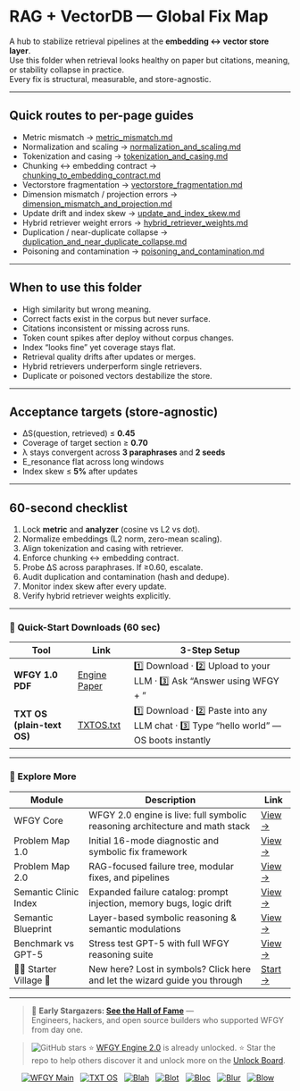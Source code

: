 # RAG + VectorDB — Global Fix Map

A hub to stabilize retrieval pipelines at the **embedding ↔ vector store layer**.  
Use this folder when retrieval looks healthy on paper but citations, meaning, or stability collapse in practice.  
Every fix is structural, measurable, and store-agnostic.

---

## Quick routes to per-page guides

* Metric mismatch → [metric_mismatch.md](https://github.com/onestardao/WFGY/blob/main/ProblemMap/GlobalFixMap/RAG_VectorDB/metric_mismatch.md)  
* Normalization and scaling → [normalization_and_scaling.md](https://github.com/onestardao/WFGY/blob/main/ProblemMap/GlobalFixMap/RAG_VectorDB/normalization_and_scaling.md)  
* Tokenization and casing → [tokenization_and_casing.md](https://github.com/onestardao/WFGY/blob/main/ProblemMap/GlobalFixMap/RAG_VectorDB/tokenization_and_casing.md)  
* Chunking ↔ embedding contract → [chunking_to_embedding_contract.md](https://github.com/onestardao/WFGY/blob/main/ProblemMap/GlobalFixMap/RAG_VectorDB/chunking_to_embedding_contract.md)  
* Vectorstore fragmentation → [vectorstore_fragmentation.md](https://github.com/onestardao/WFGY/blob/main/ProblemMap/GlobalFixMap/RAG_VectorDB/vectorstore_fragmentation.md)  
* Dimension mismatch / projection errors → [dimension_mismatch_and_projection.md](https://github.com/onestardao/WFGY/blob/main/ProblemMap/GlobalFixMap/RAG_VectorDB/dimension_mismatch_and_projection.md)  
* Update drift and index skew → [update_and_index_skew.md](https://github.com/onestardao/WFGY/blob/main/ProblemMap/GlobalFixMap/RAG_VectorDB/update_and_index_skew.md)  
* Hybrid retriever weight errors → [hybrid_retriever_weights.md](https://github.com/onestardao/WFGY/blob/main/ProblemMap/GlobalFixMap/RAG_VectorDB/hybrid_retriever_weights.md)  
* Duplication / near-duplicate collapse → [duplication_and_near_duplicate_collapse.md](https://github.com/onestardao/WFGY/blob/main/ProblemMap/GlobalFixMap/RAG_VectorDB/duplication_and_near_duplicate_collapse.md)  
* Poisoning and contamination → [poisoning_and_contamination.md](https://github.com/onestardao/WFGY/blob/main/ProblemMap/GlobalFixMap/RAG_VectorDB/poisoning_and_contamination.md)  

---

## When to use this folder

- High similarity but wrong meaning.  
- Correct facts exist in the corpus but never surface.  
- Citations inconsistent or missing across runs.  
- Token count spikes after deploy without corpus changes.  
- Index “looks fine” yet coverage stays flat.  
- Retrieval quality drifts after updates or merges.  
- Hybrid retrievers underperform single retrievers.  
- Duplicate or poisoned vectors destabilize the store.  

---

## Acceptance targets (store-agnostic)

- ΔS(question, retrieved) ≤ **0.45**  
- Coverage of target section ≥ **0.70**  
- λ stays convergent across **3 paraphrases** and **2 seeds**  
- E_resonance flat across long windows  
- Index skew ≤ **5%** after updates  

---

## 60-second checklist

1. Lock **metric** and **analyzer** (cosine vs L2 vs dot).  
2. Normalize embeddings (L2 norm, zero-mean scaling).  
3. Align tokenization and casing with retriever.  
4. Enforce chunking ↔ embedding contract.  
5. Probe ΔS across paraphrases. If ≥0.60, escalate.  
6. Audit duplication and contamination (hash and dedupe).  
7. Monitor index skew after every update.  
8. Verify hybrid retriever weights explicitly.  

---

### 🔗 Quick-Start Downloads (60 sec)

| Tool | Link | 3-Step Setup |
|------|------|--------------|
| **WFGY 1.0 PDF** | [Engine Paper](https://github.com/onestardao/WFGY/blob/main/I_am_not_lizardman/WFGY_All_Principles_Return_to_One_v1.0_PSBigBig_Public.pdf) | 1️⃣ Download · 2️⃣ Upload to your LLM · 3️⃣ Ask “Answer using WFGY + <your question>” |
| **TXT OS (plain-text OS)** | [TXTOS.txt](https://github.com/onestardao/WFGY/blob/main/OS/TXTOS.txt) | 1️⃣ Download · 2️⃣ Paste into any LLM chat · 3️⃣ Type “hello world” — OS boots instantly |

---

### 🧭 Explore More

| Module                | Description                                              | Link     |
|-----------------------|----------------------------------------------------------|----------|
| WFGY Core             | WFGY 2.0 engine is live: full symbolic reasoning architecture and math stack | [View →](https://github.com/onestardao/WFGY/tree/main/core/README.md) |
| Problem Map 1.0       | Initial 16-mode diagnostic and symbolic fix framework    | [View →](https://github.com/onestardao/WFGY/tree/main/ProblemMap/README.md) |
| Problem Map 2.0       | RAG-focused failure tree, modular fixes, and pipelines   | [View →](https://github.com/onestardao/WFGY/blob/main/ProblemMap/rag-architecture-and-recovery.md) |
| Semantic Clinic Index | Expanded failure catalog: prompt injection, memory bugs, logic drift | [View →](https://github.com/onestardao/WFGY/blob/main/ProblemMap/SemanticClinicIndex.md) |
| Semantic Blueprint    | Layer-based symbolic reasoning & semantic modulations   | [View →](https://github.com/onestardao/WFGY/tree/main/SemanticBlueprint/README.md) |
| Benchmark vs GPT-5    | Stress test GPT-5 with full WFGY reasoning suite         | [View →](https://github.com/onestardao/WFGY/tree/main/benchmarks/benchmark-vs-gpt5/README.md) |
| 🧙‍♂️ Starter Village 🏡 | New here? Lost in symbols? Click here and let the wizard guide you through | [Start →](https://github.com/onestardao/WFGY/blob/main/StarterVillage/README.md) |

---

> 👑 **Early Stargazers: [See the Hall of Fame](https://github.com/onestardao/WFGY/tree/main/stargazers)** —  
> Engineers, hackers, and open source builders who supported WFGY from day one.

> <img src="https://img.shields.io/github/stars/onestardao/WFGY?style=social" alt="GitHub stars"> ⭐ [WFGY Engine 2.0](https://github.com/onestardao/WFGY/blob/main/core/README.md) is already unlocked. ⭐ Star the repo to help others discover it and unlock more on the [Unlock Board](https://github.com/onestardao/WFGY/blob/main/STAR_UNLOCKS.md).

<div align="center">

[![WFGY Main](https://img.shields.io/badge/WFGY-Main-red?style=flat-square)](https://github.com/onestardao/WFGY)
&nbsp;
[![TXT OS](https://img.shields.io/badge/TXT%20OS-Reasoning%20OS-orange?style=flat-square)](https://github.com/onestardao/WFGY/tree/main/OS)
&nbsp;
[![Blah](https://img.shields.io/badge/Blah-Semantic%20Embed-yellow?style=flat-square)](https://github.com/onestardao/WFGY/tree/main/OS/BlahBlahBlah)
&nbsp;
[![Blot](https://img.shields.io/badge/Blot-Persona%20Core-green?style=flat-square)](https://github.com/onestardao/WFGY/tree/main/OS/BlotBlotBlot)
&nbsp;
[![Bloc](https://img.shields.io/badge/Bloc-Reasoning%20Compiler-blue?style=flat-square)](https://github.com/onestardao/WFGY/tree/main/OS/BlocBlocBloc)
&nbsp;
[![Blur](https://img.shields.io/badge/Blur-Text2Image%20Engine-navy?style=flat-square)](https://github.com/onestardao/WFGY/tree/main/OS/BlurBlurBlur)
&nbsp;
[![Blow](https://img.shields.io/badge/Blow-Game%20Logic-purple?style=flat-square)](https://github.com/onestardao/WFGY/tree/main/OS/BlowBlowBlow)
&nbsp;

</div>
